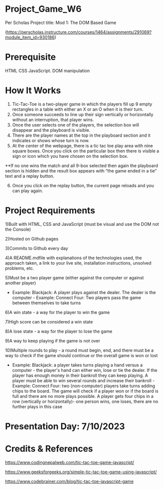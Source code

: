 # Project_Game_W6

Per Scholas Project title: Mod 1: The DOM Based Game 

(https://perscholas.instructure.com/courses/1464/assignments/291069?module_item_id=930186)

# Prerequisite 

HTML
CSS 
JavaScript.
DOM manipulation

# How It Works

1) Tic-Tac-Toe is a two-player game in which the players fill up 9 empty rectangles in a table with either an X or an O when it is their turn.
2) Once someone succeeds to line up their sign vertically or horizontally without an interruption, that player wins.
3) Once the user selects one of the players, the selection box will disappear and the playboard is visible.
4) There are the player names at the top in the playboard section and it indicates or shows whose turn is now.
5) At the center of the webpage, there is a tic tac toe play area with nine square boxes. Once you click on the particular box then there is visible a sign or icon which you have chosen on the selection box.
   
**If no one wins the match and all 9-box selected then again the playboard section is hidden and the result box appears with “the game ended in a tie” text and a replay button.

6) Once you click on the replay button, the current page reloads and you can play again.
   
# Project Requirements

1)Built with HTML, CSS and JavaScript (must be visual and use the DOM not the Console)

2)Hosted on Github pages

3)Commits to Github every day

4)A README.mdfile with explanations of the technologies used, the approach taken, a link to your live site, installation instructions, unsolved problems, etc.

5)Must be a two player game (either against the computer or against another player)
- Example: Blackjack: A player plays against the dealer. The dealer is the computer - Example: Connect Four: Two players pass the game between themselves to take turns

6)A win state - a way for the player to win the game

7)High score can be considered a win state

8)A lose state - a way for the player to lose the game

9)A way to keep playing if the game is not over

10)Multiple rounds to play - a round must begin, end, and there must be a way to check if the game should continue or the overall game is won or lost
- Example: Blackjack: a player takes turns playing a hand versus a computer - the player's hand can either win, lose or tie the dealer. If the player has enough money in their bankroll they can keep playing. A player must be able to win several rounds and increase their bankroll - Example: Connect Four: two (non-computer) players take turns adding chips to the board. The game will check if a player won or if the board is full and there are no more plays possible. A player gets four chips in a row (vertically or horizontally)- one person wins, one loses, there are no further plays in this case

# Presentation Day: 7/10/2023

# Credits & References

https://www.codingnepalweb.com/tic-tac-toe-game-javascript/

https://www.geeksforgeeks.org/simple-tic-tac-toe-game-using-javascript/

https://www.codebrainer.com/blog/tic-tac-toe-javascript-game
